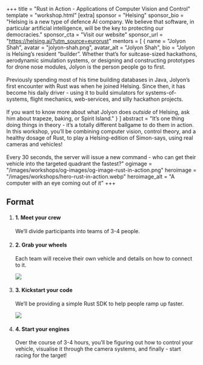 +++
title = "Rust in Action - Applications of Computer Vision and Control"
template = "workshop.html"
[extra]
  sponsor = "Helsing"
  sponsor_bio = "Helsing is a new type of defence AI company. We believe that software, in particular artificial intelligence, will be the key to protecting our democracies."
  sponsor_cta = "Visit our website"
  sponsor_url = "https://helsing.ai/?utm_source=eurorust"
  mentors = [
    { name = "Jolyon Shah", avatar = "jolyon-shah.png", avatar_alt = "Jolyon Shah",  bio = "Jolyon is Helsing’s resident “builder”. Whether that’s for suitcase-sized hackathons, aerodynamic simulation systems, or designing and constructing prototypes for drone nose modules, Jolyon is the person people go to first.<br /><br />Previously spending most of his time building databases in Java, Jolyon’s first encounter with Rust was when he joined Helsing. Since then, it has become his daily driver - using it to build simulators for systems-of-systems, flight mechanics, web-services, and silly hackathon projects.<br /><br />If you want to know more about what Jolyon does <i>outside</i> of Helsing, ask him about trapeze, baking, or Spirit Island." }
  ]
  abstract = "It’s one thing doing things in theory - it’s a totally different ballgame to do them in action. In this workshop, you’ll be combining computer vision, control theory, and a healthy dosage of Rust, to play a Helsing-edition of Simon-says, using real cameras and vehicles!<br /><br />Every 30 seconds, the server will issue a new command - who can get their vehicle into the targeted quadrant the fastest?"
  ogimage = "/images/workshops/og-images/og-image-rust-in-action.png"
  heroimage = "/images/workshops/hero-rust-in-action.webp"
  heroimage_alt = "A computer with an eye coming out of it"
+++

<div class="">
  <h2 class="mb-7">Format</h2>
  <ol class="syllabus">
    <li class="mb-7 border">
      <h4>1. Meet your crew</h4>
      <div>
        <p>We’ll divide participants into teams of 3-4 people.</p>
      </div>
    </li>
    <li class="mb-7 border">
      <h4>2. Grab your wheels</h4>
      <div>
        <p>Each team will receive their own vehicle and details on how to connect to it.</p>
        <img class="workshop-addnl-image" src="/images/workshops/rust-in-action-1.webp">
      </div>
    </li>
    <li class="mb-7 border">
      <h4>3. Kickstart your code</h4>
      <div>
        <p>We’ll be providing a simple Rust SDK to help people ramp up faster.</p>
        <img class="workshop-addnl-image" src="/images/workshops/rust-in-action-2.webp">
      </div>
    </li>
    <li class="mb-7 border">
      <h4>4. Start your engines</h4>
      <div>
        <p>Over the course of 3-4 hours, you’ll be figuring out how to control your vehicle, visualise it through the camera systems, and finally - start racing for the target!</p>
      </div>
    </li>
  </ol>
</p>
</div>
